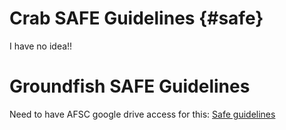 # Crab SAFE Guidelines {#safe}

I have no idea!!

# Groundfish SAFE Guidelines

Need to have AFSC google drive access for this: 
[Safe guidelines](https://docs.google.com/document/d/1IAjzi_0Lkobh5IimucJVn32Y7deU_j14aXVshqNVNw8/edit#heading=h.gjdgxs)
